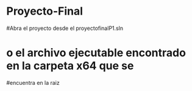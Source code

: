 # Proyecto-Final
#Abra el proyecto desde el proyectofinalP1.sln
# o el archivo ejecutable encontrado en la carpeta x64 que se
#encuentra en la raiz
 
